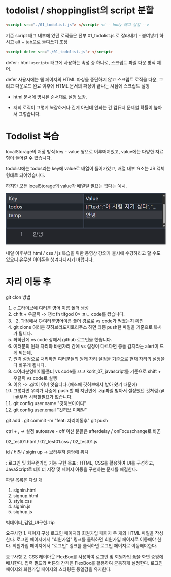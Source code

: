 # todolist / shoppinglist의 script 분할
```html
<script src="./01_todolist.js"> </script> <!-- body 태그 삽입 -->
```
기존 script 태그 내부에 있던 로직들은 전부 01_todolist.js 로 잘라내기 - 붙여넣기 하시고 alt + tab으로 들여쓰기 조정

```html
<script defer src="./01_todolist.js"> </script>
```
defer : html  `<script>` 태그에 사용하는 속성 중 하나로, 스크립트 파일 다운 방식 제어.

defer 사용시에는 웹 페이지의 HTML 파싱을 중단하지 않고 스크립트 로직을 다운, 그리고 다운로드 완료 이후에 HTML 문서의 파싱이 끝나는 시점에 스크립트 실행

- html 문서에 명시된 순서대로 실행 보장.

- 저희 로직이 그렇게 복잡하거나 긴게 아닌데 안되는 건 컴퓨터 문제일 확률이 높아서 그렇습니다.

# Todolist 복습
localStorage의 저장 방식
key - value 쌍으로 이루어져있고, value에는 다양한 자료형이 들어갈 수 있습니다.

todolist에는 todos라는 key에 value로 배열이 들어가있고, 배열 내부 요소는 JS 객체 형태로 되어있습니다.

하지만 모든 localStorage의 value가 배열일 필요는 없다는 예시.

![localStorage value string 예시](./localStorage예시.png)

내일 이후부터 html / css / js 복습을 위한 동영상 강의가 불시에 수강하라고 할 수도 있으니 유무선 이어폰을 챙겨다니시기 바랍니다.

# 자리 이동 후
git clon 방법
1. c 드라이브에 여러분 영어 이름 폴더 생성
2. chift + 우클릭 -> 챙ㄷfh tlfgod 0> ㅍㄴ code를 켰습니다.
3. 2. 과정에서 C:여러분영어이름 폴더 경로로 vs code가 켜졌는지 확인
4. git clone 여러분 깃허브리포지토리주소 하면 최종 push한 파일을 기준으로 복사가 됩니다.
5. 좌하단에 vs code 상에서 github 로그인을 했습니다.
  1. 여러분의 원래 자리와 바귄자리 간에 vs 설정이 다르다면 충돌 감지라는 alert이 드게 되는데,
  2. 원격 설정으로 처리하면 여러분들의 원래 자리 설정을 기준으로 현재 자리의 설정을 다 바꾸게 됩니다.
6. c:여러분영어이름폴더 vs code를 끄고 korit_07_javascript를 기준으로 shift + 우클릭 vs code로 실행
  1. 이유 -> .git이 이미 잇습니다.(애초에 깃허브에서 받아 왔기 때문에)
  2. 그렇다면 우리가 나중에 push 할 때 지난번에 .zip파일 받아서 설정했던 것처럼 git init부터 시작할필요가 없습니다.
  3. git config user.name "깃허브아이디"
  4. git config user.email "깃허브 이메일"

git add .
git commit -m "feat: 자리이동후"
git push

ctrl + , -> 설정
autosave - off 이신 분들은 afterdelay / onFocuschange로 바꿈

02_test01.html / 02_test01.css / 02_test01.js

id / 비밀 / sigin up -> 브라우저 중앙에 위치

: 로그인 및 회우런가입 기능 구현 목표 : HTML, CSS를 활용하여 UI를 구성하고, JavaScript로 데이터 저장 및 페이지 아동을 구현하는 문제를 해결한다.

파일 목록은 다섯 개
1. signin.html
2. signup.html
3. style.css
4. signin.js
5. sighup.js

빅데이터_김일_UI구현.zip

요구사항 1.
페이지 구성 로그인 페이지와 회원가입 페이지 두 개의 HTML 파일을 작성한다.
로그인 페이지에서 "회원가입" 링크를 클릭하면 회원가입 페이지로 이동해야 한다.
회원가입 페이지에서 "로그인" 링크를 클릭하면 로그인 페이지로 이동해야한다.

요구사항 2.
CSS 레이아웃 FlexBox를 사용하여 로그인 및 회원가입 폼을 화면 중앙에 배치한다.
입력 필드와 버튼의 간격은 FlexBox를 활용하여 균등하게 설정한다.
로그인 페이지와 회원가입 페이지의 스타링른 통일감을 유지한다.